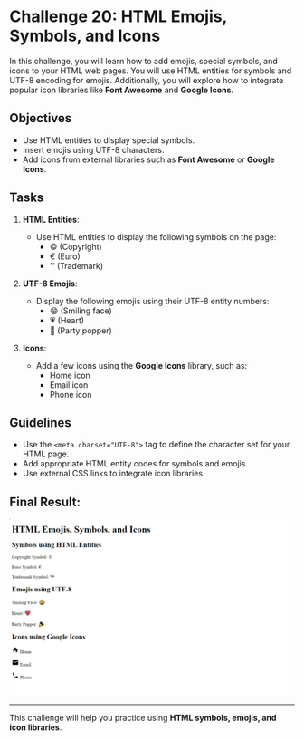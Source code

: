 # Challenge 20: HTML Emojis, Symbols, and Icons

In this challenge, you will learn how to add emojis, special symbols, and icons to your HTML web pages. You will use HTML entities for symbols and UTF-8 encoding for emojis. Additionally, you will explore how to integrate popular icon libraries like **Font Awesome** and **Google Icons**.

## Objectives

- Use HTML entities to display special symbols.
- Insert emojis using UTF-8 characters.
- Add icons from external libraries such as **Font Awesome** or **Google Icons**.

## Tasks

1. **HTML Entities**:
   - Use HTML entities to display the following symbols on the page:
     - © (Copyright)
     - € (Euro)
     - ™ (Trademark)

2. **UTF-8 Emojis**:
   - Display the following emojis using their UTF-8 entity numbers:
     - 😄 (Smiling face)
     - 💗 (Heart)
     - 🎉 (Party popper)

3. **Icons**:
   - Add a few icons using the **Google Icons** library, such as:
     - Home icon
     - Email icon
     - Phone icon

## Guidelines

- Use the `<meta charset="UTF-8">` tag to define the character set for your HTML page.
- Add appropriate HTML entity codes for symbols and emojis.
- Use external CSS links to integrate icon libraries.

## Final Result:

![Final Result Image](../Result%20Images/FinalResultChallenge20.png)

---

This challenge will help you practice using **HTML symbols, emojis, and icon libraries**.
